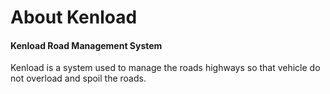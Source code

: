 # <b>About Kenload</b>

#### Kenload Road Management System

<p>Kenload is a system used to manage the roads highways so that vehicle do not overload and spoil the roads.</p>
